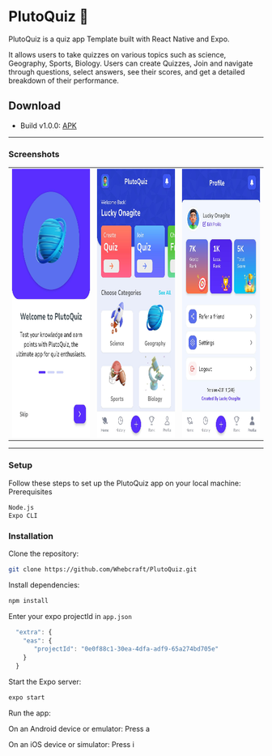 
# PlutoQuiz 🚀

PlutoQuiz is a quiz app Template built with React Native and Expo.

It allows users to take quizzes on various topics such as science, Geography, Sports, Biology. Users can create Quizzes, Join and navigate through questions, select answers, see their scores, and get a detailed breakdown of their performance.


## Download
- Build v1.0.0: [APK](https://github.com/Whebcraft/PlutoQuiz/PlutoQuiz-v1.0.0.apk)

---

### Screenshots

<table>
  <tr>
    <td>
    <img src="./docs/app-2.jpeg" height="530"  alt="Onboarding screen" />
    </td>
    <td>
    <img src="./docs/app-3.jpeg" height="530" alt="home screen"/>
    </td>
    <td>
    <img src="./docs/app-1.jpeg" height="530" alt="profile screen"/>
    </td>
  </tr>
</table>


---


### Setup

Follow these steps to set up the PlutoQuiz app on your local machine:
Prerequisites

    Node.js
    Expo CLI

### Installation

Clone the repository:

```bash
git clone https://github.com/Whebcraft/PlutoQuiz.git
```

Install dependencies:

```bash
npm install
```

Enter your expo projectId in `app.json`

```js
  "extra": {
    "eas": {
       "projectId": "0e0f88c1-30ea-4dfa-adf9-65a274bd705e"
    }
  }
```

Start the Expo server:

```bash
expo start
```

Run the app:

On an Android device or emulator: Press a 

On an iOS device or simulator: Press i